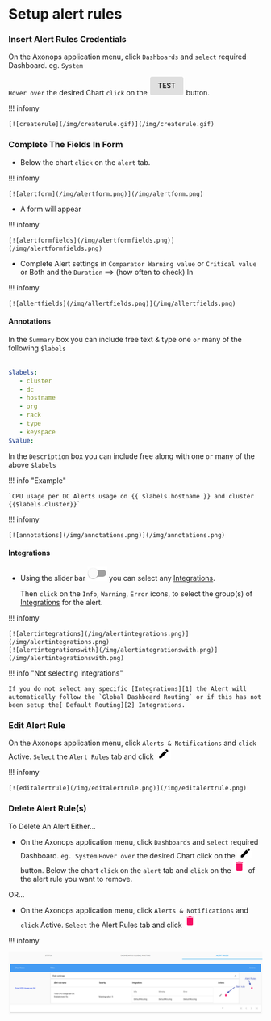 # Setup alert rules



###  Insert Alert Rules Credentials

On the Axonops application menu, click `Dashboards` and `select` required Dashboard. eg. `System`

`Hover over` the desired Chart `click` on the <span class="buttons"> [![testb](/img/testb.png)](/img/testb.png) </span> button.


!!! infomy 

    [![createrule](/img/createrule.gif)](/img/createrule.gif)

###  Complete The Fields In Form

* Below the chart `click` on the `alert` tab.


!!! infomy 

    [![alertform](/img/alertform.png)](/img/alertform.png)


* A form will appear

!!! infomy 

    [![alertformfields](/img/alertformfields.png)](/img/alertformfields.png)


* Complete Alert settings in `Comparator Warning value` or `Critical value` or Both and the `Duration` ==> (how often to check) In

!!! infomy 

    [![allertfields](/img/allertfields.png)](/img/allertfields.png)


####  Annotations

In the `Summary` box you can include free text & type one `or` many of the following `$labels`


``` yaml

$labels:
   - cluster
   - dc
   - hostname
   - org
   - rack
   - type
   - keyspace
$value:

```

In the `Description` box you can include free along with one `or` many of the above  `$labels`

!!! info "Example"

    `CPU usage per DC Alerts usage on {{ $labels.hostname }} and cluster {{$labels.cluster}}`
    

!!! infomy

    
    [![annotations](/img/annotations.png)](/img/annotations.png)


####  Integrations


* Using the slider bar <span class="buttons"> [![sliderbar](/img/sliderbar.png)](/img/sliderbar.png) </span> you can select any [Integrations][1].

    Then `click` on the `Info`, `Warning`, `Error` icons, to select the group(s) of [Integrations][1] for the alert.

[1]: /integrations/overview


!!! infomy

    [![alertintegrations](/img/alertintegrations.png)](/img/alertintegrations.png)
    [![alertintegrationswith](/img/alertintegrationswith.png)](/img/alertintegrationswith.png)

    
!!! info "Not selecting integrations"

    If you do not select any specific [Integrations][1] the Alert will automatically follow the `Global Dashboard Routing` or if this has not been setup the[ Default Routing][2] Integrations.



[2]: /how-to/default-routing


### Edit Alert Rule

On the Axonops application menu, click `Alerts & Notifications` and `click` Active. `Select` the `Alert Rules` tab and click <span class="buttons"> [![edit](/img/edit.png)](/img/edit.png) </span>

!!! infomy

    [![editalertrule](/img/editalertrule.png)](/img/editalertrule.png)


### Delete Alert Rule(s)

To Delete An Alert Either...

* On the Axonops application menu, click `Dashboards` and `select` required Dashboard. `eg. System` `Hover over` the desired Chart click on the <span class="buttons"> [![edit](/img/edit.png)](/img/edit.png) </span> button. Below the chart `click` on the `alert` tab and `click` on the <span class="buttons"> [![delbtn](/img/delbtn.png)](/img/delbtn.png) </span> of the alert rule you want to remove.

OR...

* On the Axonops application menu, click `Alerts & Notifications` and `click` Active. `Select` the Alert Rules tab and click  <span class="buttons"> [![delbtn](/img/delbtn.png)](/img/delbtn.png) </span>


!!! infomy

  [![activealertrules](/img/activealertrules.png)](/img/activealertrules.png)
